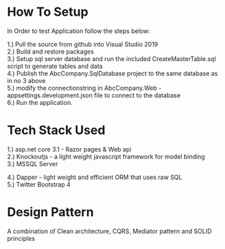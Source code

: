 # How To Setup

In Order to test Application follow the steps below:

1.) Pull the source from github into Visual Studio 2019 <br/>
2.) Build and restore packages <br/>
3.) Setup sql server database and run the included CreateMasterTable.sql script to generate tables and data <br/>
4.) Publish the AbcCompany.SqlDatabase project to the same database as in no 3 above <br/>
5.) modify the connectionstring in AbcCompany.Web - appsettings.development.json file to connect to the database <br/>
6.) Run the application. <br/>


# Tech Stack Used
1.) asp.net core 3.1 - Razor pages & Web api <br/>
2.) Knockoutjs - a light weight javascript framework for model binding <br/>
3.) MSSQL Server <br/>

4.) Dapper - light weight and efficient ORM that uses raw SQL <br/>
5.) Twitter Bootstrap 4 <br/>

# Design Pattern
A combination of Clean architecture, CQRS, Mediator pattern and SOLID principles 
